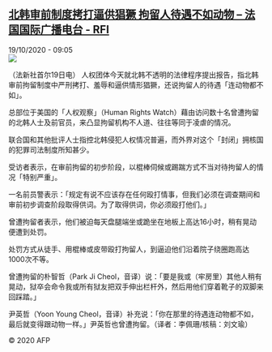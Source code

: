 <!--1603094042000-->
[北韩审前制度拷打逼供猖獗 拘留人待遇不如动物 – 法国国际广播电台 - RFI](http://www.rfi.fr//cn/contenu/20201019-%E5%8C%97%E9%9F%A9%E5%AE%A1%E5%89%8D%E5%88%B6%E5%BA%A6%E6%8B%B7%E6%89%93%E9%80%BC%E4%BE%9B%E7%8C%96%E7%8D%97-%E6%8B%98%E7%95%99%E4%BA%BA%E5%BE%85%E9%81%87%E4%B8%8D%E5%A6%82%E5%8A%A8%E7%89%A9)
------

<div>19/10/2020 - 09:05</div><img src="https://s.rfi.fr/media/display/7da66256-11de-11eb-bfc4-005056a98db9/w:310/p:16x9/int0012b.201019150502.jpg"><div class="t-content__body u-clearfix"><p>（法新社首尔19日电）    人权团体今天就北韩不透明的法律程序提出报告，指北韩审前拘留制度中严刑拷打、羞辱和逼供情形猖獗，还说拘留人的待遇「连动物都不如」。</p><p>    总部位于美国的「人权观察」（Human Rights Watch）藉由访问数十名曾遭拘留的北韩人士及前官员，来凸显拘留机构不人道、往往等同于凌虐的情况。</p><p>    联合国和其他批评人士指控北韩侵犯人权情况普遍，而外界对这个「封闭」拥核国的犯罪司法制度所知甚少。</p><p>    受访者表示，在审前拘留的初步阶段，以棍棒伺候或踢踹方式不当对待拘留人的情况「特别严重」。</p><p>    一名前员警表示：「规定有说不应该存在任何殴打情事，但我们必须在调查期间和审前初步调查阶段取得供词。为了取得供词，你必须殴打他们。」</p><p>    曾遭拘留者表示，他们被迫每天盘腿端坐或跪坐在地板上高达16小时，稍有晃动便遭到处罚。</p><p>    处罚方式从徒手、用棍棒或皮带殴打拘留人，到逼迫他们沿着院子绕圈跑高达1000次不等。</p><p>    曾遭拘留的朴智哲（Park Ji Cheol，音译）说：「要是我或（牢房里）其他人稍有晃动，狱卒会命令我或所有狱友把双手伸出栏杆外，然后用他们穿着靴子的双脚来回踩踏。」</p><p>    尹英哲（Yoon Young Cheol，音译）补充说：「你在那里的待遇连动物都不如，最后就变得跟动物一样。」尹英哲也曾遭拘留。（译者：李佩珊/核稿：刘文瑜）</p><p class="t-copyright">© 2020 AFP</p>        </div>
